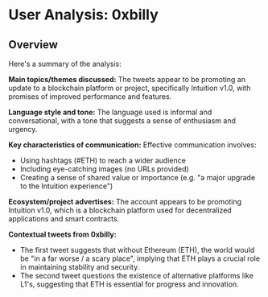 # User Analysis: 0xbilly

## Overview

Here's a summary of the analysis:

**Main topics/themes discussed:**
The tweets appear to be promoting an update to a blockchain platform or project, specifically Intuition v1.0, with promises of improved performance and features.

**Language style and tone:**
The language used is informal and conversational, with a tone that suggests a sense of enthusiasm and urgency.

**Key characteristics of communication:**
Effective communication involves:

* Using hashtags (#ETH) to reach a wider audience
* Including eye-catching images (no URLs provided)
* Creating a sense of shared value or importance (e.g. "a major upgrade to the Intuition experience")

**Ecosystem/project advertises:**
The account appears to be promoting Intuition v1.0, which is a blockchain platform used for decentralized applications and smart contracts.

**Contextual tweets from 0xbilly:**

* The first tweet suggests that without Ethereum (ETH), the world would be "in a far worse / a scary place", implying that ETH plays a crucial role in maintaining stability and security.
* The second tweet questions the existence of alternative platforms like L1's, suggesting that ETH is essential for progress and innovation.